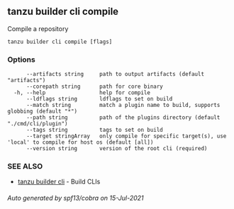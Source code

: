 ## tanzu builder cli compile

Compile a repository

```
tanzu builder cli compile [flags]
```

### Options

```
      --artifacts string     path to output artifacts (default "artifacts")
      --corepath string      path for core binary
  -h, --help                 help for compile
      --ldflags string       ldflags to set on build
      --match string         match a plugin name to build, supports globbing (default "*")
      --path string          path of the plugins directory (default "./cmd/cli/plugin")
      --tags string          tags to set on build
      --target stringArray   only compile for specific target(s), use 'local' to compile for host os (default [all])
      --version string       version of the root cli (required)
```

### SEE ALSO

* [tanzu builder cli](tanzu_builder_cli.md)     - Build CLIs

###### Auto generated by spf13/cobra on 15-Jul-2021
